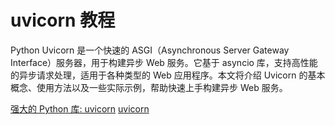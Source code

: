 # uvicorn 教程

Python Uvicorn 是一个快速的 ASGI（Asynchronous Server Gateway Interface）服务器，用于构建异步 Web 服务。它基于 asyncio 库，支持高性能的异步请求处理，适用于各种类型的 Web 应用程序。本文将介绍 Uvicorn 的基本概念、使用方法以及一些实际示例，帮助快速上手构建异步 Web 服务。

<seealso>
<category ref="ref_docs">
    <a href="https://mp.weixin.qq.com/s/iHSxeYdPBeaqYnvJee3CxA">强大的 Python 库: uvicorn</a>
</category>
<category ref="ref_github">
    <a href="https://github.com/encode/uvicorn">uvicorn</a>
</category>
<category ref="ref_issues">
</category>
<category ref="ref_hf">
</category>
<category ref="ref_ms">
</category>
</seealso>